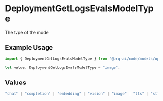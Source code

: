 # DeploymentGetLogsEvalsModelType

The type of the model

## Example Usage

```typescript
import { DeploymentGetLogsEvalsModelType } from "@orq-ai/node/models/operations";

let value: DeploymentGetLogsEvalsModelType = "image";
```

## Values

```typescript
"chat" | "completion" | "embedding" | "vision" | "image" | "tts" | "stt" | "rerank" | "moderations"
```
